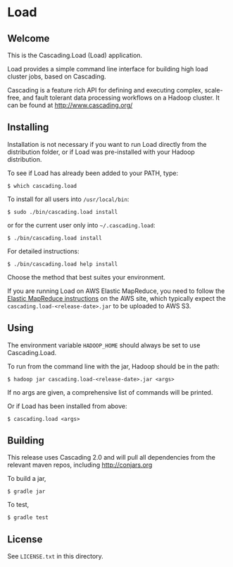 Load
====

Welcome
-------

This is the Cascading.Load (Load) application.

Load provides a simple command line interface for building high load
cluster jobs, based on Cascading.

Cascading is a feature rich API for defining and executing complex,
scale-free, and fault tolerant data processing workflows on a Hadoop
cluster. It can be found at http://www.cascading.org/

Installing
----------

Installation is not necessary if you want to run Load directly from
the distribution folder, or if Load was pre-installed with your Hadoop
distribution.

To see if Load has already been added to your PATH, type:

    $ which cascading.load

To install for all users into `/usr/local/bin`:

    $ sudo ./bin/cascading.load install

or for the current user only into `~/.cascading.load`:

    $ ./bin/cascading.load install

For detailed instructions:

    $ ./bin/cascading.load help install

Choose the method that best suites your environment.

If you are running Load on AWS Elastic MapReduce, you need to follow the 
[Elastic MapReduce instructions](https://aws.amazon.com/elasticmapreduce/#details)
on the AWS site, which typically expect the 
`cascading.load-<release-date>.jar` to be uploaded to AWS S3.

Using
-----

The environment variable `HADOOP_HOME` should always be set to use
Cascading.Load.

To run from the command line with the jar, Hadoop should be in the path:

    $ hadoop jar cascading.load-<release-date>.jar <args>

If no args are given, a comprehensive list of commands will be printed.

Or if Load has been installed from above:

    $ cascading.load <args>

Building
--------

This release uses Cascading 2.0 and will pull all dependencies from
the relevant maven repos, including http://conjars.org

To build a jar,

    $ gradle jar

To test,

    $ gradle test

License
-------

See `LICENSE.txt` in this directory.
